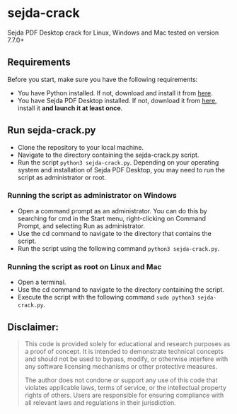 # sejda-crack
Sejda PDF Desktop crack for Linux, Windows and Mac tested on version 7.7.0+

## Requirements
Before you start, make sure you have the following requirements:
- You have Python installed. If not, download and install it from [here](https://www.python.org/downloads/).
- You have Sejda PDF Desktop installed. If not, download it from [here](https://www.sejda.com/desktop), install it **and launch it at least once**.

## Run sejda-crack.py
- Clone the repository to your local machine.
- Navigate to the directory containing the sejda-crack.py script.
- Run the script `python3 sejda-crack.py`. Depending on your operating system and installation of Sejda PDF Desktop, you may need to run the script as administrator or root.

### Running the script as administrator on Windows
- Open a command prompt as an administrator. You can do this by searching for cmd in the Start menu, right-clicking on Command Prompt, and selecting Run as administrator.
- Use the cd command to navigate to the directory that contains the script.
- Run the script using the following command `python3 sejda-crack.py`.

### Running the script as root on Linux and Mac
- Open a terminal.
- Use the cd command to navigate to the directory containing the script.
- Execute the script with the following command `sudo python3 sejda-crack.py`.


## **Disclaimer:**
> This code is provided solely for educational and research purposes as a proof of concept. It is intended to demonstrate technical concepts and should not be used to bypass, modify, or otherwise interfere with any software licensing mechanisms or other protective measures.  
>  
> The author does not condone or support any use of this code that violates applicable laws, terms of service, or the intellectual property rights of others. Users are responsible for ensuring compliance with all relevant laws and regulations in their jurisdiction.  
